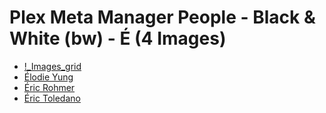 # Plex Meta Manager People - Black & White (bw) - É (4 Images)

* [!_Images_grid](https://raw.githubusercontent.com/meisnate12/Plex-Meta-Manager-People-bw/master/É/Images/%21_Images_grid.jpg)
* [Élodie Yung](https://raw.githubusercontent.com/meisnate12/Plex-Meta-Manager-People-bw/master/É/Images/%C3%89lodie%20Yung.jpg)
* [Éric Rohmer](https://raw.githubusercontent.com/meisnate12/Plex-Meta-Manager-People-bw/master/É/Images/%C3%89ric%20Rohmer.jpg)
* [Éric Toledano](https://raw.githubusercontent.com/meisnate12/Plex-Meta-Manager-People-bw/master/É/Images/%C3%89ric%20Toledano.jpg)